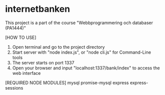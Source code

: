 # internetbanken

This project is a part of the course "Webbprogrammering och databaser (PA1444)"

[HOW TO USE]

1. Open terminal and go to the project directory
2. Start server with "node index.js", or "node cli.js" for Command-Line tools
3. The server starts on port 1337
4. Open your browser and input "localhost:1337/bank/index" to access the web interface

[REQUIRED NODE MODULES]
  mysql
  promise-mysql
  express
  express-sessions
